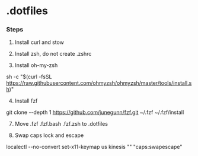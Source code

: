 # .dotfiles

### Steps

1. Install curl and stow

2. Install zsh, do not create .zshrc

3. Install oh-my-zsh

sh -c "$(curl -fsSL https://raw.githubusercontent.com/ohmyzsh/ohmyzsh/master/tools/install.sh)"

4. Install fzf

git clone --depth 1 https://github.com/junegunn/fzf.git ~/.fzf
~/.fzf/install

7. Move .fzf .fzf.bash .fzf.zsh to .dotfiles

8. Swap caps lock and escape

localectl --no-convert set-x11-keymap us kinesis "" "caps:swapescape"

